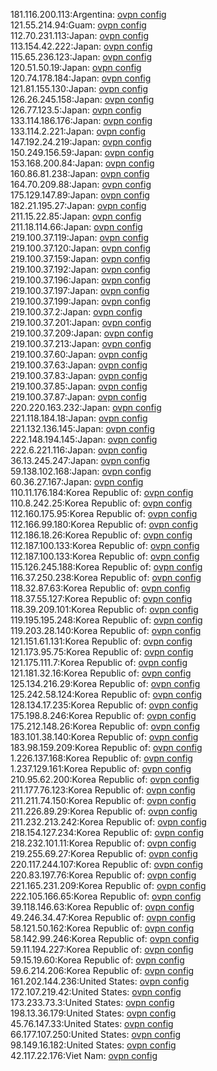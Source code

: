 181.116.200.113:Argentina: [ovpn config](vpn/181_116_200_113.ovpn)  
121.55.214.94:Guam: [ovpn config](vpn/121_55_214_94.ovpn)  
112.70.231.113:Japan: [ovpn config](vpn/112_70_231_113.ovpn)  
113.154.42.222:Japan: [ovpn config](vpn/113_154_42_222.ovpn)  
115.65.236.123:Japan: [ovpn config](vpn/115_65_236_123.ovpn)  
120.51.50.19:Japan: [ovpn config](vpn/120_51_50_19.ovpn)  
120.74.178.184:Japan: [ovpn config](vpn/120_74_178_184.ovpn)  
121.81.155.130:Japan: [ovpn config](vpn/121_81_155_130.ovpn)  
126.26.245.158:Japan: [ovpn config](vpn/126_26_245_158.ovpn)  
126.77.123.5:Japan: [ovpn config](vpn/126_77_123_5.ovpn)  
133.114.186.176:Japan: [ovpn config](vpn/133_114_186_176.ovpn)  
133.114.2.221:Japan: [ovpn config](vpn/133_114_2_221.ovpn)  
147.192.24.219:Japan: [ovpn config](vpn/147_192_24_219.ovpn)  
150.249.156.59:Japan: [ovpn config](vpn/150_249_156_59.ovpn)  
153.168.200.84:Japan: [ovpn config](vpn/153_168_200_84.ovpn)  
160.86.81.238:Japan: [ovpn config](vpn/160_86_81_238.ovpn)  
164.70.209.88:Japan: [ovpn config](vpn/164_70_209_88.ovpn)  
175.129.147.89:Japan: [ovpn config](vpn/175_129_147_89.ovpn)  
182.21.195.27:Japan: [ovpn config](vpn/182_21_195_27.ovpn)  
211.15.22.85:Japan: [ovpn config](vpn/211_15_22_85.ovpn)  
211.18.114.66:Japan: [ovpn config](vpn/211_18_114_66.ovpn)  
219.100.37.119:Japan: [ovpn config](vpn/219_100_37_119.ovpn)  
219.100.37.120:Japan: [ovpn config](vpn/219_100_37_120.ovpn)  
219.100.37.159:Japan: [ovpn config](vpn/219_100_37_159.ovpn)  
219.100.37.192:Japan: [ovpn config](vpn/219_100_37_192.ovpn)  
219.100.37.196:Japan: [ovpn config](vpn/219_100_37_196.ovpn)  
219.100.37.197:Japan: [ovpn config](vpn/219_100_37_197.ovpn)  
219.100.37.199:Japan: [ovpn config](vpn/219_100_37_199.ovpn)  
219.100.37.2:Japan: [ovpn config](vpn/219_100_37_2.ovpn)  
219.100.37.201:Japan: [ovpn config](vpn/219_100_37_201.ovpn)  
219.100.37.209:Japan: [ovpn config](vpn/219_100_37_209.ovpn)  
219.100.37.213:Japan: [ovpn config](vpn/219_100_37_213.ovpn)  
219.100.37.60:Japan: [ovpn config](vpn/219_100_37_60.ovpn)  
219.100.37.63:Japan: [ovpn config](vpn/219_100_37_63.ovpn)  
219.100.37.83:Japan: [ovpn config](vpn/219_100_37_83.ovpn)  
219.100.37.85:Japan: [ovpn config](vpn/219_100_37_85.ovpn)  
219.100.37.87:Japan: [ovpn config](vpn/219_100_37_87.ovpn)  
220.220.163.232:Japan: [ovpn config](vpn/220_220_163_232.ovpn)  
221.118.184.18:Japan: [ovpn config](vpn/221_118_184_18.ovpn)  
221.132.136.145:Japan: [ovpn config](vpn/221_132_136_145.ovpn)  
222.148.194.145:Japan: [ovpn config](vpn/222_148_194_145.ovpn)  
222.6.221.116:Japan: [ovpn config](vpn/222_6_221_116.ovpn)  
36.13.245.247:Japan: [ovpn config](vpn/36_13_245_247.ovpn)  
59.138.102.168:Japan: [ovpn config](vpn/59_138_102_168.ovpn)  
60.36.27.167:Japan: [ovpn config](vpn/60_36_27_167.ovpn)  
110.11.176.184:Korea Republic of: [ovpn config](vpn/110_11_176_184.ovpn)  
110.8.242.25:Korea Republic of: [ovpn config](vpn/110_8_242_25.ovpn)  
112.160.175.95:Korea Republic of: [ovpn config](vpn/112_160_175_95.ovpn)  
112.166.99.180:Korea Republic of: [ovpn config](vpn/112_166_99_180.ovpn)  
112.186.18.26:Korea Republic of: [ovpn config](vpn/112_186_18_26.ovpn)  
112.187.100.133:Korea Republic of: [ovpn config](vpn/112_187_100_133.ovpn)  
112.187.100.133:Korea Republic of: [ovpn config](vpn/112_187_100_133.ovpn)  
115.126.245.188:Korea Republic of: [ovpn config](vpn/115_126_245_188.ovpn)  
116.37.250.238:Korea Republic of: [ovpn config](vpn/116_37_250_238.ovpn)  
118.32.87.63:Korea Republic of: [ovpn config](vpn/118_32_87_63.ovpn)  
118.37.55.127:Korea Republic of: [ovpn config](vpn/118_37_55_127.ovpn)  
118.39.209.101:Korea Republic of: [ovpn config](vpn/118_39_209_101.ovpn)  
119.195.195.248:Korea Republic of: [ovpn config](vpn/119_195_195_248.ovpn)  
119.203.28.140:Korea Republic of: [ovpn config](vpn/119_203_28_140.ovpn)  
121.151.61.131:Korea Republic of: [ovpn config](vpn/121_151_61_131.ovpn)  
121.173.95.75:Korea Republic of: [ovpn config](vpn/121_173_95_75.ovpn)  
121.175.111.7:Korea Republic of: [ovpn config](vpn/121_175_111_7.ovpn)  
121.181.32.16:Korea Republic of: [ovpn config](vpn/121_181_32_16.ovpn)  
125.134.216.29:Korea Republic of: [ovpn config](vpn/125_134_216_29.ovpn)  
125.242.58.124:Korea Republic of: [ovpn config](vpn/125_242_58_124.ovpn)  
128.134.17.235:Korea Republic of: [ovpn config](vpn/128_134_17_235.ovpn)  
175.198.8.246:Korea Republic of: [ovpn config](vpn/175_198_8_246.ovpn)  
175.212.148.26:Korea Republic of: [ovpn config](vpn/175_212_148_26.ovpn)  
183.101.38.140:Korea Republic of: [ovpn config](vpn/183_101_38_140.ovpn)  
183.98.159.209:Korea Republic of: [ovpn config](vpn/183_98_159_209.ovpn)  
1.226.137.168:Korea Republic of: [ovpn config](vpn/1_226_137_168.ovpn)  
1.237.129.161:Korea Republic of: [ovpn config](vpn/1_237_129_161.ovpn)  
210.95.62.200:Korea Republic of: [ovpn config](vpn/210_95_62_200.ovpn)  
211.177.76.123:Korea Republic of: [ovpn config](vpn/211_177_76_123.ovpn)  
211.211.74.150:Korea Republic of: [ovpn config](vpn/211_211_74_150.ovpn)  
211.226.89.29:Korea Republic of: [ovpn config](vpn/211_226_89_29.ovpn)  
211.232.213.242:Korea Republic of: [ovpn config](vpn/211_232_213_242.ovpn)  
218.154.127.234:Korea Republic of: [ovpn config](vpn/218_154_127_234.ovpn)  
218.232.101.11:Korea Republic of: [ovpn config](vpn/218_232_101_11.ovpn)  
219.255.69.27:Korea Republic of: [ovpn config](vpn/219_255_69_27.ovpn)  
220.117.244.107:Korea Republic of: [ovpn config](vpn/220_117_244_107.ovpn)  
220.83.197.76:Korea Republic of: [ovpn config](vpn/220_83_197_76.ovpn)  
221.165.231.209:Korea Republic of: [ovpn config](vpn/221_165_231_209.ovpn)  
222.105.166.65:Korea Republic of: [ovpn config](vpn/222_105_166_65.ovpn)  
39.118.146.63:Korea Republic of: [ovpn config](vpn/39_118_146_63.ovpn)  
49.246.34.47:Korea Republic of: [ovpn config](vpn/49_246_34_47.ovpn)  
58.121.50.162:Korea Republic of: [ovpn config](vpn/58_121_50_162.ovpn)  
58.142.99.246:Korea Republic of: [ovpn config](vpn/58_142_99_246.ovpn)  
59.11.194.227:Korea Republic of: [ovpn config](vpn/59_11_194_227.ovpn)  
59.15.19.60:Korea Republic of: [ovpn config](vpn/59_15_19_60.ovpn)  
59.6.214.206:Korea Republic of: [ovpn config](vpn/59_6_214_206.ovpn)  
161.202.144.236:United States: [ovpn config](vpn/161_202_144_236.ovpn)  
172.107.219.42:United States: [ovpn config](vpn/172_107_219_42.ovpn)  
173.233.73.3:United States: [ovpn config](vpn/173_233_73_3.ovpn)  
198.13.36.179:United States: [ovpn config](vpn/198_13_36_179.ovpn)  
45.76.147.33:United States: [ovpn config](vpn/45_76_147_33.ovpn)  
66.177.107.250:United States: [ovpn config](vpn/66_177_107_250.ovpn)  
98.149.16.182:United States: [ovpn config](vpn/98_149_16_182.ovpn)  
42.117.22.176:Viet Nam: [ovpn config](vpn/42_117_22_176.ovpn)  
